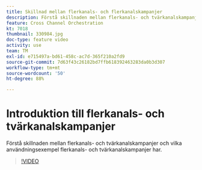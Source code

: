 ```yaml
---
title: Skillnad mellan flerkanals- och flerkanalskampanjer
description: Förstå skillnaden mellan flerkanals- och tvärkanalskampanjer och vilka användningsexempel flerkanals- och tvärkanalskampanjer har.
feature: Cross Channel Orchestration
kt: 7018
thumbnail: 330984.jpg
doc-type: feature video
activity: use
team: TM
exl-id: e715497a-bd61-458c-ac7d-365f210a2fd9
source-git-commit: 7d63f43c26182bd7ffb618392463283da0b3d307
workflow-type: tm+mt
source-wordcount: '50'
ht-degree: 88%

---
```


# Introduktion till flerkanals- och tvärkanalskampanjer

Förstå skillnaden mellan flerkanals- och tvärkanalskampanjer och vilka användningsexempel flerkanals- och tvärkanalskampanjer har.

>[!VIDEO](https://video.tv.adobe.com/v/330984?quality=12)
